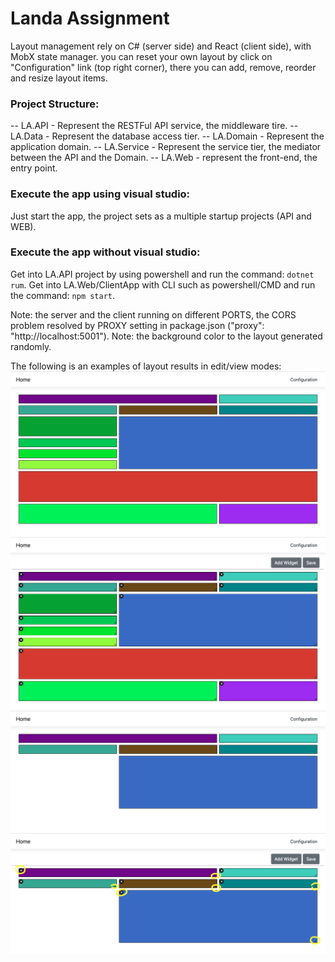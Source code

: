 # Landa Assignment
Layout management rely on C# (server side) and React (client side), with MobX state manager. you can reset your own layout by click on "Configuration" link (top right corner), there you can add, remove, reorder and resize layout items.

### Project Structure:
-- LA.API -   Represent the RESTFul API service, the middleware tire.
-- LA.Data - Represent the database access tier.
-- LA.Domain - Represent the application domain.
-- LA.Service - Represent the service tier, the mediator between the API and the Domain.
-- LA.Web - represent the front-end, the entry point.

### Execute the app using visual studio:
Just start the app, the project sets as a multiple startup projects (API and WEB).

### Execute the app without visual studio:
Get into LA.API project by using powershell and run the command: ```dotnet rum```.
Get into LA.Web/ClientApp with CLI such as powershell/CMD and run the command: ```npm start```.

Note: the server and the client running on different PORTS, the CORS problem resolved by PROXY setting in package.json ("proxy": "http://localhost:5001").
Note: the background color to the layout generated randomly.

The following is an examples of layout results in edit/view modes:
![Edit Mode](./5.png "Layout in edit mode")
![Edit Mode](./4.png "Layout in edit mode")
![Edit Mode](./2.png "Layout in edit mode")
![Edit Mode](./1.png "Layout in edit mode")
